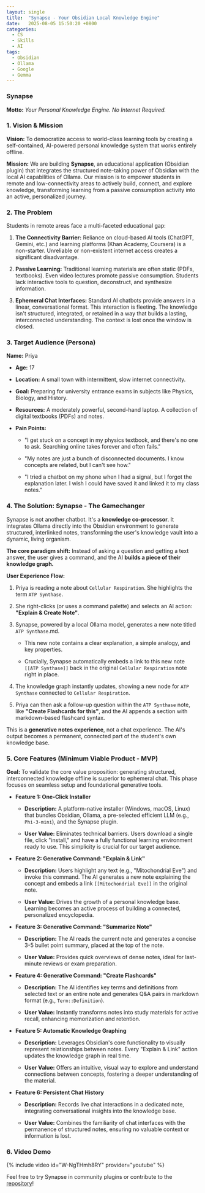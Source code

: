 ```yaml
---
layout: single
title:  "Synapse - Your Obsidian Local Knowledge Engine"
date:   2025-08-05 15:50:20 +0800
categories:
  - CS
  - Skills
  - AI
tags:
  - Obsidian
  - Ollama
  - Google
  - Gemma
---
```


### Synapse

**Motto:** _Your Personal Knowledge Engine. No Internet Required._

### 1. Vision & Mission

**Vision:** To democratize access to world-class learning tools by creating a self-contained, AI-powered personal knowledge system that works entirely offline.

**Mission:** We are building **Synapse**, an educational application (Obsidian plugin) that integrates the structured note-taking power of Obsidian with the local AI capabilities of Ollama. Our mission is to empower students in remote and low-connectivity areas to actively build, connect, and explore knowledge, transforming learning from a passive consumption activity into an active, personalized journey.

### 2. The Problem

Students in remote areas face a multi-faceted educational gap:

1. **The Connectivity Barrier:** Reliance on cloud-based AI tools (ChatGPT, Gemini, etc.) and learning platforms (Khan Academy, Coursera) is a non-starter. Unreliable or non-existent internet access creates a significant disadvantage.
    
2. **Passive Learning:** Traditional learning materials are often static (PDFs, textbooks). Even video lectures promote passive consumption. Students lack interactive tools to question, deconstruct, and synthesize information.
    
3. **Ephemeral Chat Interfaces:** Standard AI chatbots provide answers in a linear, conversational format. This interaction is fleeting. The knowledge isn't structured, integrated, or retained in a way that builds a lasting, interconnected understanding. The context is lost once the window is closed.
    
### 3. Target Audience (Persona)

**Name:** Priya

- **Age:** 17
    
- **Location:** A small town with intermittent, slow internet connectivity.
    
- **Goal:** Preparing for university entrance exams in subjects like Physics, Biology, and History.
    
- **Resources:** A moderately powerful, second-hand laptop. A collection of digital textbooks (PDFs) and notes.
    
- **Pain Points:**
    
    - "I get stuck on a concept in my physics textbook, and there's no one to ask. Searching online takes forever and often fails."
        
    - "My notes are just a bunch of disconnected documents. I know concepts are related, but I can't see how."
        
    - "I tried a chatbot on my phone when I had a signal, but I forgot the explanation later. I wish I could have saved it and linked it to my class notes."
        
### 4. The Solution: Synapse - The Gamechanger

Synapse is not another chatbot. It's a **knowledge co-processor**. It integrates Ollama directly into the Obsidian environment to generate structured, interlinked notes, transforming the user's knowledge vault into a dynamic, living organism.

**The core paradigm shift:** Instead of asking a question and getting a text answer, the user gives a command, and the AI **builds a piece of their knowledge graph.**

**User Experience Flow:**

1. Priya is reading a note about `Cellular Respiration`. She highlights the term `ATP Synthase`.
    
2. She right-clicks (or uses a command palette) and selects an AI action: **"Explain & Create Note"**.
    
3. Synapse, powered by a local Ollama model, generates a new note titled `ATP Synthase`.md.
    
    - This new note contains a clear explanation, a simple analogy, and key properties.
        
    - Crucially, Synapse automatically embeds a link to this new note `[[ATP Synthase]]` back in the original `Cellular Respiration` note right in place.
        
4. The knowledge graph instantly updates, showing a new node for `ATP Synthase` connected to `Cellular Respiration`.
    
5. Priya can then ask a follow-up question within the `ATP Synthase` note, like **"Create Flashcards for this"**, and the AI appends a section with markdown-based flashcard syntax.
    
This is a **generative notes experience**, not a chat experience. The AI's output becomes a permanent, connected part of the student's own knowledge base.


### 5. Core Features (Minimum Viable Product - MVP)

**Goal:** To validate the core value proposition: generating structured, interconnected knowledge offline is superior to ephemeral chat. This phase focuses on seamless setup and foundational generative tools.

- **Feature 1: One-Click Installer**
    
    - **Description:** A platform-native installer (Windows, macOS, Linux) that bundles Obsidian, Ollama, a pre-selected efficient LLM (e.g., `Phi-3-mini`), and the Synapse plugin.
        
    - **User Value:** Eliminates technical barriers. Users download a single file, click "install," and have a fully functional learning environment ready to use. This simplicity is crucial for our target audience.

- **Feature 2: Generative Command: "Explain & Link"**
    
    - **Description:** Users highlight any text (e.g., "Mitochondrial Eve") and invoke this command. The AI generates a new note explaining the concept and embeds a link `[[Mitochondrial Eve]]` in the original note.
        
    - **User Value:** Drives the growth of a personal knowledge base. Learning becomes an active process of building a connected, personalized encyclopedia.

- **Feature 3: Generative Command: "Summarize Note"**
    
    - **Description:** The AI reads the current note and generates a concise 3-5 bullet point summary, placed at the top of the note.
        
    - **User Value:** Provides quick overviews of dense notes, ideal for last-minute reviews or exam preparation.

- **Feature 4: Generative Command: "Create Flashcards"**
    
    - **Description:** The AI identifies key terms and definitions from selected text or an entire note and generates Q&A pairs in markdown format (e.g., `Term::Definition`).
        
    - **User Value:** Instantly transforms notes into study materials for active recall, enhancing memorization and retention.

- **Feature 5: Automatic Knowledge Graphing**
    
    - **Description:** Leverages Obsidian's core functionality to visually represent relationships between notes. Every "Explain & Link" action updates the knowledge graph in real time.
        
    - **User Value:** Offers an intuitive, visual way to explore and understand connections between concepts, fostering a deeper understanding of the material.

- **Feature 6: Persistent Chat History**
    
    - **Description:** Records live chat interactions in a dedicated note, integrating conversational insights into the knowledge base.
        
    - **User Value:** Combines the familiarity of chat interfaces with the permanence of structured notes, ensuring no valuable context or information is lost.


### 6. Video Demo
{% include video id="W-NgTHmh8RY" provider="youtube" %}


Feel free to try Synapse in community plugins or contribute to the [repository](https://github.com/ChenziqiAdam/Synapse)!